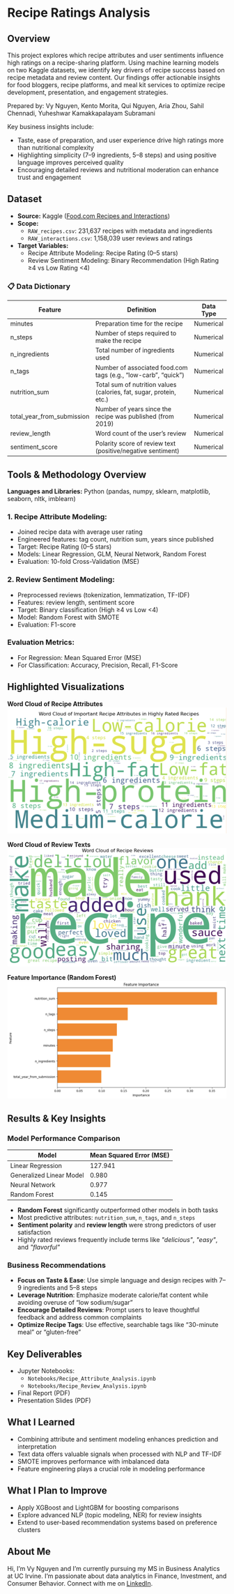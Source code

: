 # Recipe Ratings Analysis

## Overview
This project explores which recipe attributes and user sentiments influence high ratings on a recipe-sharing platform. Using machine learning models on two Kaggle datasets, we identify key drivers of recipe success based on recipe metadata and review content. Our findings offer actionable insights for food bloggers, recipe platforms, and meal kit services to optimize recipe development, presentation, and engagement strategies.

Prepared by: Vy Nguyen, Kento Morita, Qui Nguyen, Aria Zhou, Sahil Chennadi, Yuheshwar Kamakkapalayam Subramani

Key business insights include:
- Taste, ease of preparation, and user experience drive high ratings more than nutritional complexity
- Highlighting simplicity (7–9 ingredients, 5–8 steps) and using positive language improves perceived quality
- Encouraging detailed reviews and nutritional moderation can enhance trust and engagement

## Dataset
- **Source:** Kaggle ([Food.com Recipes and Interactions](https://www.kaggle.com/datasets/shuyangli94/food-com-recipes-and-user-interactions))  
- **Scope:**  
  - `RAW_recipes.csv`: 231,637 recipes with metadata and ingredients  
  - `RAW_interactions.csv`: 1,158,039 user reviews and ratings  
- **Target Variables:**  
  - Recipe Attribute Modeling: Recipe Rating (0–5 stars)  
  - Review Sentiment Modeling: Binary Recommendation (High Rating ≥4 vs Low Rating <4)

### 📋 Data Dictionary

| Feature                    | Definition                                                                 | Data Type  |
|----------------------------|----------------------------------------------------------------------------|------------|
| minutes                    | Preparation time for the recipe                                            | Numerical  |
| n_steps                    | Number of steps required to make the recipe                                | Numerical  |
| n_ingredients              | Total number of ingredients used                                           | Numerical  |
| n_tags                     | Number of associated food.com tags (e.g., “low-carb”, “quick”)             | Numerical  |
| nutrition_sum              | Total sum of nutrition values (calories, fat, sugar, protein, etc.)        | Numerical  |
| total_year_from_submission| Number of years since the recipe was published (from 2019)                 | Numerical  |
| review_length              | Word count of the user’s review                                            | Numerical  |
| sentiment_score            | Polarity score of review text (positive/negative sentiment)                | Numerical  |

## Tools & Methodology Overview
**Languages and Libraries:** Python (pandas, numpy, sklearn, matplotlib, seaborn, nltk, imblearn)

### 1. Recipe Attribute Modeling:
- Joined recipe data with average user rating
- Engineered features: tag count, nutrition sum, years since published
- Target: Recipe Rating (0–5 stars)
- Models: Linear Regression, GLM, Neural Network, Random Forest
- Evaluation: 10-fold Cross-Validation (MSE)

### 2. Review Sentiment Modeling:
- Preprocessed reviews (tokenization, lemmatization, TF-IDF)
- Features: review length, sentiment score
- Target: Binary classification (High ≥4 vs Low <4)
- Model: Random Forest with SMOTE
- Evaluation: F1-score

### Evaluation Metrics:
- For Regression: Mean Squared Error (MSE)
- For Classification: Accuracy, Precision, Recall, F1-Score

## Highlighted Visualizations

**Word Cloud of Recipe Attributes**  
![Attribute Word Cloud](Notebooks/wordcloud_recipe_tags.png)

**Word Cloud of Review Texts**  
![Review Word Cloud](Notebooks/wordcloud_review_texts.png)

**Feature Importance (Random Forest)**  
![Feature Importance](Notebooks/feature_importance.png)

## Results & Key Insights

### Model Performance Comparison

| Model                     | Mean Squared Error (MSE) |
|--------------------------|---------------------------|
| Linear Regression         | 127.941                   |
| Generalized Linear Model  | 0.980                     |
| Neural Network            | 0.977                     |
| Random Forest         | 0.145                 |

- **Random Forest** significantly outperformed other models in both tasks
- Most predictive attributes: `nutrition_sum`, `n_tags`, and `n_steps`
- **Sentiment polarity** and **review length** were strong predictors of user satisfaction
- Highly rated reviews frequently include terms like *"delicious"*, *"easy"*, and *"flavorful"*

### Business Recommendations

- **Focus on Taste & Ease**: Use simple language and design recipes with 7–9 ingredients and 5–8 steps
- **Leverage Nutrition**: Emphasize moderate calorie/fat content while avoiding overuse of “low sodium/sugar”
- **Encourage Detailed Reviews**: Prompt users to leave thoughtful feedback and address common complaints
- **Optimize Recipe Tags**: Use effective, searchable tags like “30-minute meal” or “gluten-free”

## Key Deliverables
- Jupyter Notebooks:  
  - `Notebooks/Recipe_Attribute_Analysis.ipynb`  
  - `Notebooks/Recipe_Review_Analysis.ipynb`  
- Final Report (PDF)  
- Presentation Slides (PDF)

## What I Learned
- Combining attribute and sentiment modeling enhances prediction and interpretation
- Text data offers valuable signals when processed with NLP and TF-IDF
- SMOTE improves performance with imbalanced data
- Feature engineering plays a crucial role in modeling performance

## What I Plan to Improve
- Apply XGBoost and LightGBM for boosting comparisons
- Explore advanced NLP (topic modeling, NER) for review insights
- Extend to user-based recommendation systems based on preference clusters

## About Me
Hi, I’m Vy Nguyen and I’m currently pursuing my MS in Business Analytics at UC Irvine. I’m passionate about data analytics in Finance, Investment, and Consumer Behavior. Connect with me on [LinkedIn](https://www.linkedin.com/in/vy-ngoc-lan-nguyen).
